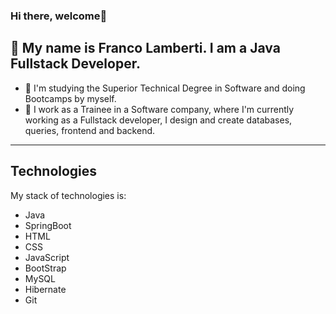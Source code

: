 ### Hi there, welcome👋

👋 My name is Franco Lamberti. I am a Java Fullstack Developer.
---

- 📖 I'm studying the Superior Technical Degree in Software and doing Bootcamps by myself. 
- 💼 I work as a Trainee in a Software company, where I'm currently working as a Fullstack developer, I design and create databases, queries, frontend and backend.
---

## Technologies
My stack of technologies is:
- Java
- SpringBoot
- HTML
- CSS
- JavaScript
- BootStrap
- MySQL
- Hibernate
- Git
